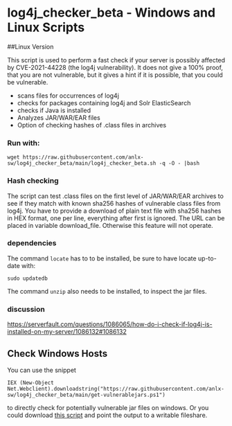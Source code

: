 # log4j_checker_beta - Windows and Linux Scripts

##Linux Version

This script is used to perform a fast check if your server is possibly affected by CVE-2021-44228 (the log4j vulnerability).
It does not give a 100% proof, that you are not vulnerable, but it gives a hint if it is possible, that you could be vulnerable.

- scans files for occurrences of log4j
- checks for packages containing log4j and Solr ElasticSearch
- checks if Java is installed
- Analyzes JAR/WAR/EAR files
- Option of checking hashes of .class files in archives

### Run with:

    wget https://raw.githubusercontent.com/anlx-sw/log4j_checker_beta/main/log4j_checker_beta.sh -q -O - |bash

### Hash checking

The script can test .class files on the first level of JAR/WAR/EAR archives to see if they match with known sha256 hashes of vulnerable class files from log4j.
You have to provide a download of plain text file with sha256 hashes in HEX format, one per line, everything after first <space> is ignored.
The URL can be placed in variable download_file. Otherwise this feature will not operate.

### dependencies

The command `locate` has to to be installed, be sure to have locate up-to-date with:

    sudo updatedb
    
The command `unzip` also needs to be installed, to inspect the jar files.

### discussion

https://serverfault.com/questions/1086065/how-do-i-check-if-log4j-is-installed-on-my-server/1086132#1086132

    
## Check Windows Hosts
    
You can use the snippet
    
    IEX (New-Object Net.Webclient).downloadstring("https://raw.githubusercontent.com/anlx-sw/log4j_checker_beta/main/get-vulnerablejars.ps1")
    
to directly check for potentially vulnerable jar files on windows. Or you could download [this  script](get-vulnerablejars-win.ps1) and point the output to a writable fileshare.
